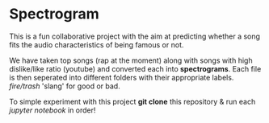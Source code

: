 # Spectrogram
This is a fun collaborative project with the aim at predicting whether a song fits the audio characteristics of being famous or not. 

We have taken top songs (rap at the moment) along with songs with high dislike/like ratio (youtube) and converted each into **spectrograms**. Each file is then seperated into different folders with their appropriate labels. *fire/trash* 'slang' for good or bad. 

To simple experiment with this project **git clone** this repository & run each *jupyter notebook* in order!